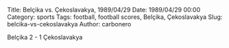 Title: Belçika vs. Çekoslavakya, 1989/04/29
Date: 1989/04/29 00:00
Category: sports
Tags: football, football scores, Belçika, Çekoslavakya
Slug: belcika-vs-cekoslavakya
Author: carbonero


Belçika 2 - 1 Çekoslavakya
